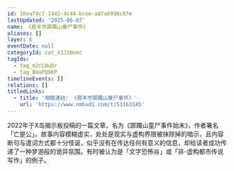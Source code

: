 ```yaml
---
id: 16eaf4c7-1442-4c44-bcee-a8fa6998c87e
lastUpdated: '2025-06-07'
name: 《君羊市踯躅山童尸事件》
aliases: []
layer: 6
eventDate: null
categoryId: cat_X3JSNomc
tagIds:
  - tag_m2cLNuOr
  - tag_BHaPQ9KP
timelineEvents: []
relations: []
titledLinks:
  - title: '相關連結: 《君羊市踯躅山童尸事件》'
    url: 'https://www.nmbxd1.com/t/53163145'
---
```

2022年于X岛揭示板投稿的一篇文章，名为《踯躅山童尸事件始末》，作者署名「亡是公」。故事内容模糊虚实，处处是现实与虚构界限被抹除掉的暗示，且内容断句与遣词方式都十分怪诞，似乎没有在传达任何有意义的信息，却给读者成功传递了一种梦游般的诡异氛围。有时被认为是「文字恐怖谷」或「非-虚构都市传说写作」的例子。
